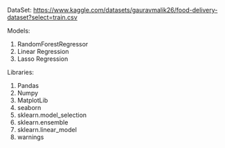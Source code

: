 DataSet: https://www.kaggle.com/datasets/gauravmalik26/food-delivery-dataset?select=train.csv

Models:
1. RandomForestRegressor
2. Linear Regression
3. Lasso Regression

Libraries:
1. Pandas
2. Numpy
3. MatplotLib
4. seaborn
5. sklearn.model_selection
6. sklearn.ensemble
7. sklearn.linear_model
8. warnings
